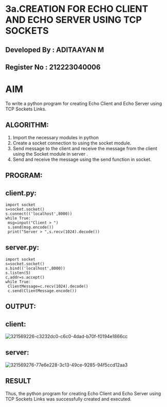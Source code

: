 # 3a.CREATION FOR ECHO CLIENT AND ECHO SERVER USING TCP SOCKETS

## Developed By : ADITAAYAN M
## Register No  : 212223040006
# AIM
To write a python program for creating Echo Client and Echo Server using TCP
Sockets Links.
## ALGORITHM:
1. Import the necessary modules in python
2. Create a socket connection to using the socket module.
3. Send message to the client and receive the message from the client using the Socket module in
 server .
4. Send and receive the message using the send function in socket.
## PROGRAM:
## client.py:
```
import socket
s=socket.socket()
s.connect(('localhost',8000))
while True:
 msg=input("Client > ")
 s.send(msg.encode())
 print("Server > ",s.recv(1024).decode())
```

## server.py:
```
import socket
s=socket.socket()
s.bind(('localhost',8000))
s.listen(5)
c,addr=s.accept()
while True:
 ClientMessage=c.recv(1024).decode()
 c.send(ClientMessage.encode())
```
## OUTPUT:
## client:
![321569226-c3232dc0-c6c0-4dad-b70f-f0194e1866cc](https://github.com/Aditaayan/3a.Sockets_Creation_for_Echo_Client_and_Echo_Server/assets/147473394/4266e4a9-784f-40e8-b26e-7cac0e54b492)

## server:
![321569276-77e6e228-3c13-49ce-9285-94f5ccd12aa3](https://github.com/Aditaayan/3a.Sockets_Creation_for_Echo_Client_and_Echo_Server/assets/147473394/5f2cb625-d066-4c33-8e99-a974f597acd9)

## RESULT
Thus, the python program for creating Echo Client and Echo Server using TCP Sockets Links 
was successfully created and executed.

